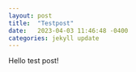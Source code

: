 ```yaml
---
layout: post
title:  "Testpost"
date:   2023-04-03 11:46:48 -0400
categories: jekyll update
---
```


<p>Hello test post!</p>
